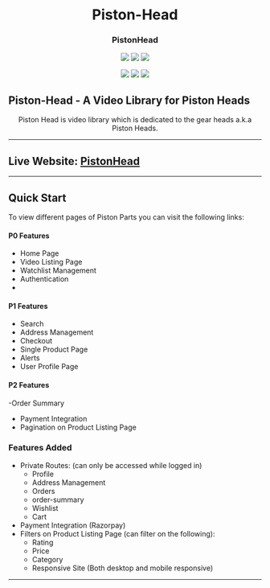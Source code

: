 <div align="center">
  
  
  
# Piston-Head

### PistonHead
  
![](https://img.shields.io/badge/React-800080?style=for-the-badge&logo=react&logoColor=white)
![](https://img.shields.io/badge/Redux--Toolkit-593d88?style=for-the-badge&logo=redux&logoColor=white)
![](https://img.shields.io/badge/React--Router--dom-696969?style=for-the-badge&logo=react&logoColor=white)

![](https://img.shields.io/badge/HTML5-E34F26?style=for-the-badge&logo=html5&logoColor=white)
![](https://img.shields.io/badge/CSS3-1572B6?style=for-the-badge&logo=css3&logoColor=white)
![](https://img.shields.io/badge/JavaScript-F7DF1E?style=for-the-badge&logo=javascript&logoColor=black)

</div>



## Piston-Head - A Video Library for Piston Heads

<div align="center">

<!-- <img alt="Piston" src="./src/assets/starling.svg" width="1048px" height="238px" /> -->

Piston Head is video library which is dedicated to the gear heads a.k.a Piston Heads. 

</div>

---

## Live Website: [PistonHead]()

---



## Quick Start

To view different pages of Piston Parts you can visit the following links:

#### P0 Features

- Home Page
- Video Listing Page
- Watchlist Management
- Authentication
- 
#### P1 Features

- Search
- Address Management
- Checkout
- Single Product Page 
-  Alerts 
- User Profile Page

#### P2 Features

-Order Summary
- Payment Integration
- Pagination on Product Listing Page

### Features Added

- Private Routes: (can only be accessed while logged in)
  - Profile
  - Address Management
  - Orders
  - order-summary
  - Wishlist
  - Cart
- Payment Integration (Razorpay)
- Filters on Product Listing Page (can filter on the following):
  - Rating
  - Price
  - Category
  - Responsive Site (Both desktop and mobile responsive)

---

